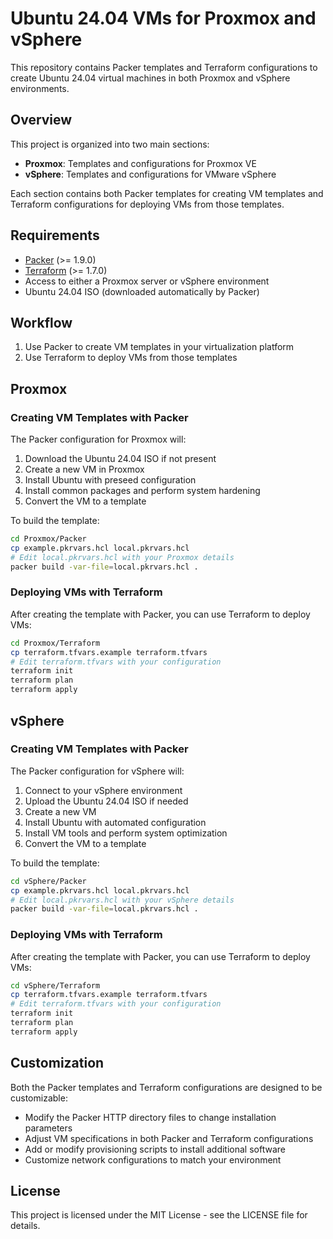 # Ubuntu 24.04 VMs for Proxmox and vSphere

This repository contains Packer templates and Terraform configurations to create Ubuntu 24.04 virtual machines in both Proxmox and vSphere environments.

## Overview

This project is organized into two main sections:

- **Proxmox**: Templates and configurations for Proxmox VE
- **vSphere**: Templates and configurations for VMware vSphere

Each section contains both Packer templates for creating VM templates and Terraform configurations for deploying VMs from those templates.

## Requirements

- [Packer](https://developer.hashicorp.com/packer/downloads) (>= 1.9.0)
- [Terraform](https://developer.hashicorp.com/terraform/downloads) (>= 1.7.0)
- Access to either a Proxmox server or vSphere environment
- Ubuntu 24.04 ISO (downloaded automatically by Packer)

## Workflow

1. Use Packer to create VM templates in your virtualization platform
2. Use Terraform to deploy VMs from those templates

## Proxmox

### Creating VM Templates with Packer

The Packer configuration for Proxmox will:

1. Download the Ubuntu 24.04 ISO if not present
2. Create a new VM in Proxmox
3. Install Ubuntu with preseed configuration
4. Install common packages and perform system hardening
5. Convert the VM to a template

To build the template:

```bash
cd Proxmox/Packer
cp example.pkrvars.hcl local.pkrvars.hcl
# Edit local.pkrvars.hcl with your Proxmox details
packer build -var-file=local.pkrvars.hcl .
```

### Deploying VMs with Terraform

After creating the template with Packer, you can use Terraform to deploy VMs:

```bash
cd Proxmox/Terraform
cp terraform.tfvars.example terraform.tfvars
# Edit terraform.tfvars with your configuration
terraform init
terraform plan
terraform apply
```

## vSphere

### Creating VM Templates with Packer

The Packer configuration for vSphere will:

1. Connect to your vSphere environment
2. Upload the Ubuntu 24.04 ISO if needed
3. Create a new VM
4. Install Ubuntu with automated configuration
5. Install VM tools and perform system optimization
6. Convert the VM to a template

To build the template:

```bash
cd vSphere/Packer
cp example.pkrvars.hcl local.pkrvars.hcl
# Edit local.pkrvars.hcl with your vSphere details
packer build -var-file=local.pkrvars.hcl .
```

### Deploying VMs with Terraform

After creating the template with Packer, you can use Terraform to deploy VMs:

```bash
cd vSphere/Terraform
cp terraform.tfvars.example terraform.tfvars
# Edit terraform.tfvars with your configuration
terraform init
terraform plan
terraform apply
```

## Customization

Both the Packer templates and Terraform configurations are designed to be customizable:

- Modify the Packer HTTP directory files to change installation parameters
- Adjust VM specifications in both Packer and Terraform configurations
- Add or modify provisioning scripts to install additional software
- Customize network configurations to match your environment

## License

This project is licensed under the MIT License - see the LICENSE file for details.